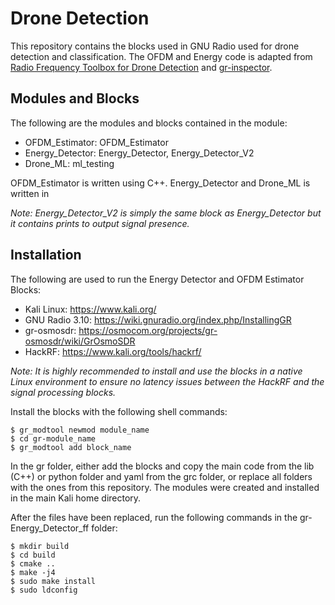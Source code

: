 # Drone Detection
This repository contains the blocks used in GNU Radio used for drone detection and classification. The OFDM and Energy code is adapted from [Radio Frequency Toolbox for Drone Detection](https://digitalcommons.odu.edu/ece_etds/160/) and [gr-inspector](https://github.com/gnuradio/gr-inspector).

## Modules and Blocks

The following are the modules and blocks contained in the module:
- OFDM_Estimator: OFDM_Estimator
- Energy_Detector: Energy_Detector, Energy_Detector_V2
- Drone_ML: ml_testing

OFDM_Estimator is written using C++. Energy_Detector and Drone_ML is written in 

*Note: Energy_Detector_V2 is simply the same block as Energy_Detector but it contains prints to output signal presence.*

## Installation

The following are used to run the Energy Detector and OFDM Estimator Blocks:
- Kali Linux: https://www.kali.org/
- GNU Radio 3.10: https://wiki.gnuradio.org/index.php/InstallingGR
- gr-osmosdr: https://osmocom.org/projects/gr-osmosdr/wiki/GrOsmoSDR
- HackRF: https://www.kali.org/tools/hackrf/

*Note: It is highly recommended to install and use the blocks in a native Linux environment to ensure no latency issues between the HackRF and the signal processing blocks.*

Install the blocks with the following shell commands:
```
$ gr_modtool newmod module_name
$ cd gr-module_name
$ gr_modtool add block_name
```

In the gr folder, either add the blocks and copy the main code from the lib (C++) or python folder and yaml from the grc folder, or replace all folders with the ones from this repository. The modules were created and installed in the main Kali home directory.

After the files have been replaced, run the following commands in the gr-Energy_Detector_ff folder:
```
$ mkdir build
$ cd build
$ cmake ..
$ make -j4
$ sudo make install
$ sudo ldconfig
```
